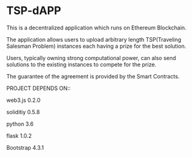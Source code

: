 # TSP-dAPP

This is a decentralized application which runs on Ethereum Blockchain. 

The application allows users to upload arbitrary length TSP(Traveling Salesman Problem) 
instances each having a prize for the best solution. 

Users, typically owning strong computational power, can also send solutions to the existing instances to compete for the prize. 

The guarantee of the agreement is provided by the Smart Contracts. 




PROJECT DEPENDS ON::

web3.js 0.2.0

soliditiy 0.5.8

python 3.6

flask 1.0.2

Bootstrap 4.3.1

